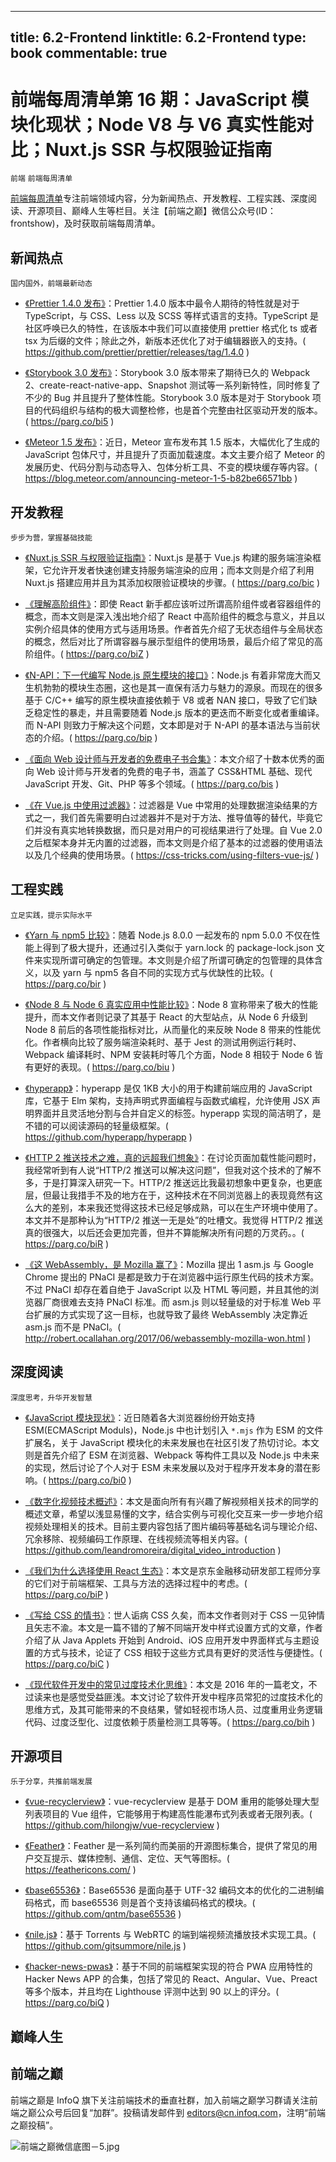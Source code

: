 
---
title: 6.2-Frontend
linktitle: 6.2-Frontend
type: book
commentable: true
---

# 前端每周清单第 16 期：JavaScript 模块化现状；Node V8 与 V6 真实性能对比；Nuxt.js SSR 与权限验证指南

`前端` `前端每周清单`

[前端每周清单](http://www.infoq.com/cn/FE-Weekly)专注前端领域内容，分为新闻热点、开发教程、工程实践、深度阅读、开源项目、巅峰人生等栏目。关注【前端之巅】微信公众号(ID：frontshow)，及时获取前端每周清单。

## 新闻热点

`国内国外，前端最新动态`

- [《Prettier 1.4.0 发布》](https://github.com/prettier/prettier/releases/tag/1.4.0)：Prettier 1.4.0 版本中最令人期待的特性就是对于 TypeScript，与 CSS、Less 以及 SCSS 等样式语言的支持。TypeScript 是社区呼唤已久的特性，在该版本中我们可以直接使用 prettier 格式化 ts 或者 tsx 为后缀的文件；除此之外，新版本还优化了对于编辑器嵌入的支持。( https://github.com/prettier/prettier/releases/tag/1.4.0 )

- [《Storybook 3.0 发布》](https://parg.co/bi5)：Storybook 3.0 版本带来了期待已久的 Webpack 2、create-react-native-app、Snapshot 测试等一系列新特性，同时修复了不少的 Bug 并且提升了整体性能。Storybook 3.0 版本是对于 Storybook 项目的代码组织与结构的极大调整检修，也是首个完整由社区驱动开发的版本。( https://parg.co/bi5 )

- [《Meteor 1.5 发布》](https://blog.meteor.com/announcing-meteor-1-5-b82be66571bb)：近日，Meteor 宣布发布其 1.5 版本，大幅优化了生成的 JavaScript 包体尺寸，并且提升了页面加载速度。本文主要介绍了 Meteor 的发展历史、代码分割与动态导入、包体分析工具、不变的模块缓存等内容。( https://blog.meteor.com/announcing-meteor-1-5-b82be66571bb )

## 开发教程

`步步为营，掌握基础技能`

- [《Nuxt.js SSR 与权限验证指南》](https://parg.co/bic)：Nuxt.js 是基于 Vue.js 构建的服务端渲染框架，它允许开发者快速创建支持服务端渲染的应用；而本文则是介绍了利用 Nuxt.js 搭建应用并且为其添加权限验证模块的步骤。( https://parg.co/bic )

- [《理解高阶组件》](https://parg.co/biZ)：即使 React 新手都应该听过所谓高阶组件或者容器组件的概念，而本文则是深入浅出地介绍了 React 中高阶组件的概念与意义，并且以实例介绍具体的使用方式与适用场景。作者首先介绍了无状态组件与全局状态的概念，然后对比了所谓容器与展示型组件的使用场景，最后介绍了常见的高阶组件。( https://parg.co/biZ )

- [《N-API：下一代编写 Node.js 原生模块的接口》](https://parg.co/bip)：Node.js 有着非常庞大而又生机勃勃的模块生态圈，这也是其一直保有活力与魅力的源泉。而现在的很多基于 C/C++ 编写的原生模块直接依赖于 V8 或者 NAN 接口，导致了它们缺乏稳定性的暴走，并且需要随着 Node.js 版本的更迭而不断变化或者重编译。而 N-API 则致力于解决这个问题，文本即是对于 N-API 的基本语法与当前状态的介绍。( https://parg.co/bip )

- [《面向 Web 设计师与开发者的免费电子书合集》](https://parg.co/bis)：本文介绍了十数本优秀的面向 Web 设计师与开发者的免费的电子书，涵盖了 CSS&HTML 基础、现代 JavaScript 开发、Git、PHP 等多个领域。( https://parg.co/bis )

- [《在 Vue.js 中使用过滤器》](https://css-tricks.com/using-filters-vue-js/)：过滤器是 Vue 中常用的处理数据渲染结果的方式之一，我们首先需要明白过滤器并不是对于方法、推导值等的替代，毕竟它们并没有真实地转换数据，而只是对用户的可视结果进行了处理。自 Vue 2.0 之后框架本身并无内置的过滤器，而本文则是介绍了基本的过滤器的使用语法以及几个经典的使用场景。( https://css-tricks.com/using-filters-vue-js/ )

## 工程实践

`立足实践，提示实际水平`

- [《Yarn 与 npm5 比较》](https://yarnpkg.com/blog/2017/05/31/determinism/)：随着 Node.js 8.0.0 一起发布的 npm 5.0.0 不仅在性能上得到了极大提升，还通过引入类似于 yarn.lock 的 package-lock.json 文件来实现所谓可确定的包管理。本文则是介绍了所谓可确定的包管理的具体含义，以及 yarn 与 npm5 各自不同的实现方式与优缺性的比较。( https://parg.co/bir )

- [《Node 8 与 Node 6 真实应用中性能比较》](https://parg.co/biu)：Node 8 宣称带来了极大的性能提升，而本文作者则记录了其基于 React 的大型站点，从 Node 6 升级到 Node 8 前后的各项性能指标对比，从而量化的来反映 Node 8 带来的性能优化。作者横向比较了服务端渲染耗时、基于 Jest 的测试用例运行耗时、Webpack 编译耗时、NPM 安装耗时等几个方面，Node 8 相较于 Node 6 皆有更好的表现。( https://parg.co/biu )

- [《hyperapp》](https://github.com/hyperapp/hyperapp)：hyperapp 是仅 1KB 大小的用于构建前端应用的 JavaScript 库，它基于 Elm 架构，支持声明式界面编程与函数式编程，允许使用 JSX 声明界面并且灵活地分割与合并自定义的标签。hyperapp 实现的简洁明了，是不错的可以阅读源码的轻量级框架。( https://github.com/hyperapp/hyperapp )

- [《HTTP 2 推送技术之难，真的远超我们想象》](https://parg.co/biR)：在讨论页面加载性能问题时，我经常听到有人说“HTTP/2 推送可以解决这问题”，但我对这个技术的了解不多，于是打算深入研究一下。HTTP/2 推送远比我最初想象中更复杂，也更底层，但最让我措手不及的地方在于，这种技术在不同浏览器上的表现竟然有这么大的差别，本来我还觉得这技术已经足够成熟，可以在生产环境中使用了。本文并不是那种认为“HTTP/2 推送一无是处”的吐槽文。我觉得 HTTP/2 推送真的很强大，以后还会更加完善，但并不算能解决所有问题的万灵药。。( https://parg.co/biR )

- [《这 WebAssembly，是 Mozilla 赢了》](http://robert.ocallahan.org/2017/06/webassembly-mozilla-won.html)：Mozilla 提出 1 asm.js 与 Google Chrome 提出的 PNaCI 是都是致力于在浏览器中运行原生代码的技术方案。不过 PNaCI 却存在着自绝于 JavaScript 以及 HTML 等问题，并且其他的浏览器厂商很难去支持 PNaCI 标准。而 asm.js 则以轻量级的对于标准 Web 平台扩展的方式实现了这一目标，也就导致了最终 WebAssembly 决定靠近 asm.js 而不是 PNaCI。( http://robert.ocallahan.org/2017/06/webassembly-mozilla-won.html )

## 深度阅读

`深度思考，升华开发智慧`

- [《JavaScript 模块现状》](https://parg.co/bi0)：近日随着各大浏览器纷纷开始支持 ESM(ECMAScript Moduls)，Node.js 中也计划引入 `*.mjs` 作为 ESM 的文件扩展名，关于 JavaScript 模块化的未来发展也在社区引发了热切讨论。本文则是首先介绍了 ESM 在浏览器、Webpack 等构件工具以及 Node.js 中未来的实现，然后讨论了个人对于 ESM 未来发展以及对于程序开发本身的潜在影响。( https://parg.co/bi0 )

- [《数字化视频技术概述》](https://github.com/leandromoreira/digital_video_introduction)：本文是面向所有有兴趣了解视频相关技术的同学的概述文章，希望以浅显易懂的文字，结合实例与可视化交互来一步一步地介绍视频处理相关的技术。目前主要内容包括了图片编码等基础名词与理论介绍、冗余移除、视频编码工作原理、在线视频流等相关内容。( https://github.com/leandromoreira/digital_video_introduction )

- [《我们为什么选择使用 React 生态》](https://parg.co/biP)：本文是京东金融移动研发部工程师分享的它们对于前端框架、工具与方法的选择过程中的考虑。( https://parg.co/biP )

- [《写给 CSS 的情书》](https://parg.co/biC)：世人诟病 CSS 久矣，而本文作者则对于 CSS 一见钟情且矢志不渝。本文是一篇不错的了解不同端开发中样式设置方式的文章，作者介绍了从 Java Applets 开始到 Android、iOS 应用开发中界面样式与主题设置的方式与技术，论证了 CSS 相较于这些方式具有更好的灵活性与便捷性。( https://parg.co/biC )

- [《现代软件开发中的常见过度技术化思维》](https://parg.co/bih)：本文是 2016 年的一篇老文，不过读来也是感觉受益匪浅。本文讨论了软件开发中程序员常犯的过度技术化的思维方式，及其可能带来的不良结果，譬如轻视市场人员、过度重用业务逻辑代码、过度泛型化、过度依赖于质量检测工具等等。( https://parg.co/bih )

## 开源项目

`乐于分享，共推前端发展`

- [《vue-recyclerview》](https://github.com/hilongjw/vue-recyclerview)：vue-recyclerview 是基于 DOM 重用的能够处理大型列表项目的 Vue 组件，它能够用于构建高性能瀑布式列表或者无限列表。( https://github.com/hilongjw/vue-recyclerview )

- [《Feather》](https://feathericons.com/)：Feather 是一系列简约而美丽的开源图标集合，提供了常见的用户交互提示、媒体控制、通信、定位、天气等图标。( https://feathericons.com/ )

- [《base65536》](https://github.com/qntm/base65536)：Base65536 是面向基于 UTF-32 编码文本的优化的二进制编码格式，而 base65536 则是首个支持该编码格式的模块。( https://github.com/qntm/base65536 )

- [《nile.js》](https://github.com/gitsummore/nile.js)：基于 Torrents 与 WebRTC 的端到端视频流播放技术实现工具。( https://github.com/gitsummore/nile.js )

- [《hacker-news-pwas》](https://parg.co/biQ)：基于不同的前端框架实现的符合 PWA 应用特性的 Hacker News APP 的合集，包括了常见的 React、Angular、Vue、Preact 等多个版本，并且均在 Lighthouse 评测中达到 90 以上的评分。( https://parg.co/biQ )

## 巅峰人生

## 前端之巅

前端之巅是 InfoQ 旗下关注前端技术的垂直社群，加入前端之巅学习群请关注前端之巅公众号后回复“加群”。投稿请发邮件到 editors@cn.infoq.com，注明“前端之巅投稿”。

![前端之巅微信底图－5.jpg](http://upload-images.jianshu.io/upload_images/1647496-01712a993d2b23de.jpg?imageMogr2/auto-orient/strip%7CimageView2/2/w/1240)

    